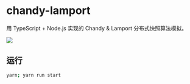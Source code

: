# chandy-lamport

用 TypeScript + Node.js 实现的 Chandy & Lamport 分布式快照算法模拟。

![](http://static.myseu.cn/2018-04-12-screenshot.png)

## 运行

```bash
yarn; yarn run start
```

